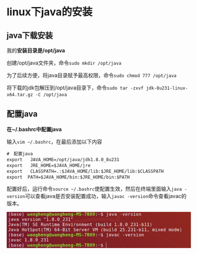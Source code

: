 # linux下java的安装

## java下载安装

我的**安装目录是/opt/java**

创建/opt/java文件夹，命令`sudo mkdir /opt/java`

为了后续方便，将java目录赋予最高权限，命令`sudo chmod 777 /opt/java`

将下载的jdk包解压到/opt/java目录下，命令`sudo tar -zxvf jdk-8u231-linux-x64.tar.gz -C /opt/java`

## 配置java

**在~/.bashrc中配置java**

输入`vim ~/.bashrc`，在最后添加以下内容

```
#　配置java
export   JAVA_HOME=/opt/java/jdk1.8.0_8u231
export   JRE_HOME=$JAVA_HOME/jre
export   CLASSPATH=.:$JAVA_HOME/lib:$JRE_HOME/lib:$CLASSPATH
export  PATH=$JAVA_HOME/bin:$JRE_HOME/bin:$PATH
```

配置好后，运行命令`source ~/.bashrc`使配置生效，然后在终端里面输入`java -version`可以查看java是否安装配置成功，输入`javac -version`命令查看javac的版本。

![Alt text](https://github.com/CRPJ/common-configuration/blob/master/img/java_version.png)


